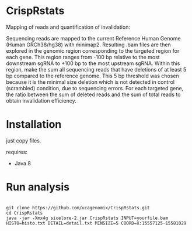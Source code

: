 # CrispRstats

Mapping of reads and quantification of invalidation: 

Sequencing reads are mapped to the current Reference Human Genome (Human GRCh38/hg38) with minimap2. Resulting .bam files are then explored in the genomic region corresponding to the targeted region for each gene. This region ranges from -100 bp relative to the most downstream sgRNA to +100 bp to the most upstream sgRNA. Within this region, make the sum all sequencing reads that have deletions of at least 5 bp compared to the reference genome. This 5 bp threshold was chosen because it is the minimal size deletion which is not detected in control (scrambled) condition, due to sequencing errors. For each targeted gene, the ratio between the sum of deleted reads and the sum of total reads to obtain invalidation efficiency. 

# Installation

just copy files.

requires: 

* Java 8


# Run analysis

```

git clone https://github.com/ucagenomix/CrispRstats.git
cd CrispRstats
java -jar -Xmx4g sicelore-2.jar CrispRstats INPUT=yourfile.bam HISTO=histo.txt DETAIL=detail.txt MINSIZE=5 COORD=X:15557125-15581029

```
